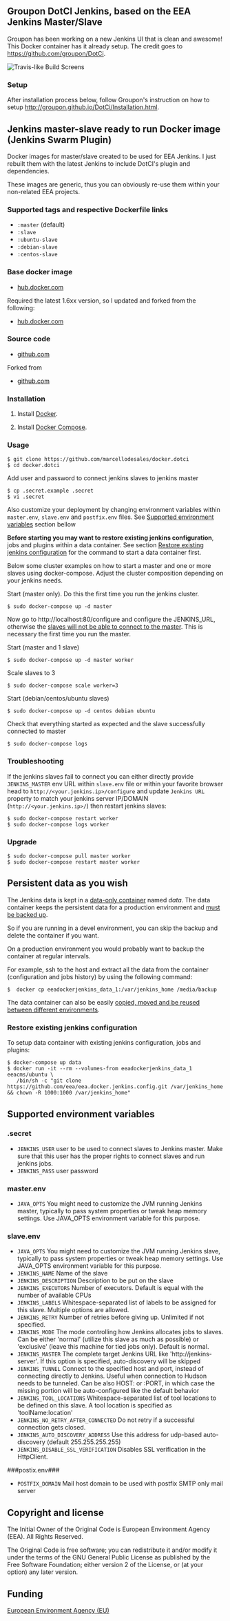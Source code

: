 ## Groupon DotCI Jenkins, based on the EEA Jenkins Master/Slave

Groupon has been working on a new Jenkins UI that is clean and awesome! This Docker container has it already setup. The credit goes to https://github.com/groupon/DotCi.

![Travis-like Build Screens](http://i61.tinypic.com/4hvzx5.png)

### Setup 

After installation process below, follow Groupon's instruction on how to setup http://groupon.github.io/DotCi/Installation.html.

## Jenkins master-slave ready to run Docker image (Jenkins Swarm Plugin)

Docker images for master/slave created to be used for EEA Jenkins. I just rebuilt them with the latest Jenkins to include DotCI's plugin and dependencies.

These images are generic, thus you can obviously re-use them within
your non-related EEA projects.

### Supported tags and respective Dockerfile links

  - `:master` (default)
  - `:slave`
  - `:ubuntu-slave`
  - `:debian-slave`
  - `:centos-slave`


### Base docker image

 - [hub.docker.com](https://registry.hub.docker.com/u/marcellodesales/docker-jenkins/)

Required the latest 1.6xx version, so I updated and forked from the following:

 - [hub.docker.com](https://registry.hub.docker.com/u/eeacms/jenkins)


### Source code

  - [github.com](https://github.com/marcellodesales/docker-jenkins)

Forked from

  - [github.com](http://github.com/eea/eea.docker.jenkins)


### Installation

1. Install [Docker](https://www.docker.com/).

2. Install [Docker Compose](https://docs.docker.com/compose/).


### Usage

    $ git clone https://github.com/marcellodesales/docker.dotci
    $ cd docker.dotci


Add user and password to connect jenkins slaves to jenkins master

    $ cp .secret.example .secret
    $ vi .secret

Also customize your deployment by changing environment variables
within `master.env`, `slave.env` and `postfix.env` files.
See [Supported environment variables](#env) section bellow


**Before starting you may want to restore existing jenkins configuration**,
jobs and plugins within a data container. See section [Restore existing jenkins configuration](#restore) for the command to start a data container first.

Below some cluster examples on how to start a master and one or more slaves using docker-compose. Adjust the cluster composition depending on your jenkins needs.

Start (master only). Do this the first time you run the jenkins cluster.

    $ sudo docker-compose up -d master

Now go to http://localhost:80/configure and configure the JENKINS_URL, otherwise the [slaves will not be able to connect to the master](https://wiki.jenkins-ci.org/pages/viewpage.action?pageId=60915879). This is necessary the first time you run the master.

Start (master and 1 slave)

    $ sudo docker-compose up -d master worker

Scale slaves to 3

    $ sudo docker-compose scale worker=3

Start (debian/centos/ubuntu slaves)

    $ sudo docker-compose up -d centos debian ubuntu

Check that everything started as expected and the slave successfully connected to master

    $ sudo docker-compose logs

### Troubleshooting

If the jenkins slaves fail to connect you can either directly provide
`JENKINS_MASTER` env URL within `slave.env` file or within your favorite
browser head to `http://<your.jenkins.ip>/configure` and update
`Jenkins URL` property to match your jenkins server IP/DOMAIN (`http://<your.jenkins.ip>/`)
then restart jenkins slaves:

    $ sudo docker-compose restart worker
    $ sudo docker-compose logs worker


### Upgrade

    $ sudo docker-compose pull master worker
    $ sudo docker-compose restart master worker

## Persistent data as you wish ##
The Jenkins data is kept in a
[data-only container](https://medium.com/@ramangupta/why-docker-data-containers-are-good-589b3c6c749e)
named *data*. The data container keeps the persistent data for a production environment and
[must be backed up](https://github.com/paimpozhil/docker-volume-backup).

So if you are running in a devel environment, you can skip the backup and delete
the container if you want.

On a production environment you would probably want to backup the container at regular intervals.

For example, ssh to the host and extract all the data from the container (configuration and jobs history) by using the following command:

    $  docker cp eeadockerjenkins_data_1:/var/jenkins_home /media/backup

The data container can also be easily [copied, moved and be reused between different environments](https://docs.docker.com/userguide/dockervolumes/#backup-restore-or-migrate-data-volumes).

<a name="restore"></a>
### Restore existing jenkins configuration ###

To setup data container with existing jenkins configuration, jobs and plugins:

    $ docker-compose up data
    $ docker run -it --rm --volumes-from eeadockerjenkins_data_1 eeacms/ubuntu \
       /bin/sh -c "git clone https://github.com/eea/eea.docker.jenkins.config.git /var/jenkins_home && chown -R 1000:1000 /var/jenkins_home"


<a name="env"></a>
## Supported environment variables ##


### .secret ###

* `JENKINS_USER` user to be used to connect slaves to Jenkins master. Make sure that this user has the proper rights to connect slaves and run jenkins jobs.
* `JENKINS_PASS` user password

### master.env ###

* `JAVA_OPTS` You might need to customize the JVM running Jenkins master, typically to pass system properties or tweak heap memory settings. Use JAVA_OPTS environment variable for this purpose.

### slave.env ###

* `JAVA_OPTS` You might need to customize the JVM running Jenkins slave, typically to pass system properties or tweak heap memory settings. Use JAVA_OPTS environment variable for this purpose.
* `JENKINS_NAME` Name of the slave
* `JENKINS_DESCRIPTION` Description to be put on the slave
* `JENKINS_EXECUTORS` Number of executors. Default is equal with the number of available CPUs
* `JENKINS_LABELS` Whitespace-separated list of labels to be assigned for this slave. Multiple options are allowed.
* `JENKINS_RETRY` Number of retries before giving up. Unlimited if not specified.
* `JENKINS_MODE` The mode controlling how Jenkins allocates jobs to slaves. Can be either 'normal' (utilize this slave as much as possible) or 'exclusive' (leave this machine for tied jobs only). Default is normal.
* `JENKINS_MASTER` The complete target Jenkins URL like 'http://jenkins-server'. If this option is specified, auto-discovery will be skipped
* `JENKINS_TUNNEL` Connect to the specified host and port, instead of connecting directly to Jenkins. Useful when connection to Hudson needs to be tunneled. Can be also HOST: or :PORT, in which case the missing portion will be auto-configured like the default behavior
* `JENKINS_TOOL_LOCATIONS` Whitespace-separated list of tool locations to be defined on this slave. A tool location is specified as 'toolName:location'
* `JENKINS_NO_RETRY_AFTER_CONNECTED` Do not retry if a successful connection gets closed.
* `JENKINS_AUTO_DISCOVERY_ADDRESS` Use this address for udp-based auto-discovery (default 255.255.255.255)
* `JENKINS_DISABLE_SSL_VERIFICATION` Disables SSL verification in the HttpClient.

###postix.env###

* `POSTFIX_DOMAIN` Mail host domain to be used with postfix SMTP only mail server


## Copyright and license

The Initial Owner of the Original Code is European Environment Agency (EEA).
All Rights Reserved.

The Original Code is free software;
you can redistribute it and/or modify it under the terms of the GNU
General Public License as published by the Free Software Foundation;
either version 2 of the License, or (at your option) any later
version.


## Funding

[European Environment Agency (EU)](http://eea.europa.eu)
